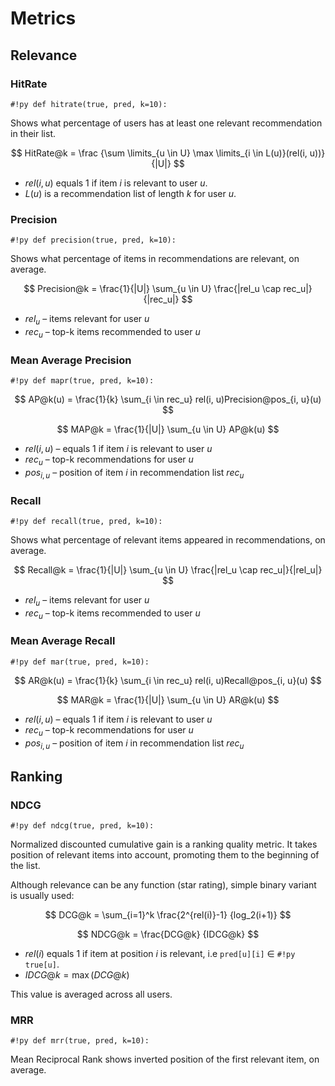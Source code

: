 # Metrics

## Relevance 

### HitRate

`#!py def hitrate(true, pred, k=10):`

Shows what percentage of users has at least one relevant recommendation in their list.

$$
    HitRate@k =  \frac {\sum \limits_{u \in U} \max \limits_{i \in L(u)}(rel(i, u))} {|U|}
$$

- $rel(i, u)$ equals 1 if item $i$ is relevant to user $u$.
- $L(u)$ is a recommendation list of length $k$ for user $u$.


### Precision

`#!py def precision(true, pred, k=10):`

Shows what percentage of items in recommendations are relevant, on average.

$$
Precision@k = \frac{1}{|U|} \sum_{u \in U} \frac{|rel_u \cap rec_u|}{|rec_u|}
$$

- $rel_u$ – items relevant for user $u$
- $rec_u$ – top-k items recommended to user $u$

### Mean Average Precision

`#!py def mapr(true, pred, k=10):`

$$
AP@k(u) = \frac{1}{k} \sum_{i \in rec_u} rel(i, u)Precision@pos_{i, u}(u)
$$

$$
MAP@k = \frac{1}{|U|} \sum_{u \in U} AP@k(u)
$$

- $rel(i, u)$ – equals 1 if item $i$ is relevant to user $u$
- $rec_u$ – top-k recommendations for user $u$
- $pos_{i, u}$ – position of item $i$ in recommendation list $rec_u$

### Recall

`#!py def recall(true, pred, k=10):`

Shows what percentage of relevant items appeared in recommendations, on average.

$$
Recall@k = \frac{1}{|U|} \sum_{u \in U} \frac{|rel_u \cap rec_u|}{|rel_u|}
$$

- $rel_u$ – items relevant for user $u$
- $rec_u$ – top-k items recommended to user $u$

### Mean Average Recall

`#!py def mar(true, pred, k=10):`

$$
AR@k(u) = \frac{1}{k} \sum_{i \in rec_u} rel(i, u)Recall@pos_{i, u}(u)
$$

$$
MAR@k = \frac{1}{|U|} \sum_{u \in U} AR@k(u)
$$

- $rel(i, u)$ – equals 1 if item $i$ is relevant to user $u$
- $rec_u$ – top-k recommendations for user $u$
- $pos_{i, u}$ – position of item $i$ in recommendation list $rec_u$

## Ranking
 
### NDCG
`#!py def ndcg(true, pred, k=10):`

Normalized discounted cumulative gain is a ranking quality metric. 
It takes position of relevant items into account, 
promoting them to the beginning of the list.

Although relevance can be any function (star rating), 
simple binary variant is usually used:


$$
    DCG@k = \sum_{i=1}^k \frac{2^{rel(i)}-1} {log_2(i+1)}
$$

$$
    NDCG@k = \frac{DCG@k} {IDCG@k}
$$

- $rel(i)$ equals 1 if item at position $i$ is relevant, i.e `pred[u][i]` $\in$ `#!py true[u]`.
- $IDCG@k = \max(DCG@k)$

This value is averaged across all users.

### MRR

`#!py def mrr(true, pred, k=10):`

Mean Reciprocal Rank shows inverted position of the first relevant item, on average.
